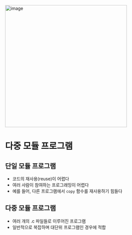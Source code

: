 <img width="395" alt="image" src="https://github.com/Sossoh/SystemPgm/assets/128332587/8485e8f0-bdcf-4000-8233-7cb97a6c6f44">
<br>
 <h1>다중 모듈 프로그램</h1>
    <h2>단일 모듈 프로그램</h2>
    <ul>
        <li>코드의 재사용(reuse)이 어렵다</li>
        <li>여러 사람이 참여하는 프로그래밍이 어렵다</li>
        <li>예를 들어, 다른 프로그램에서 <code>copy</code> 함수를 재사용하기 힘들다</li>
    </ul>
    <h2>다중 모듈 프로그램</h2>
    <ul>
        <li>여러 개의 .c 파일들로 이루어진 프로그램</li>
        <li>일반적으로 복잡하며 대단위 프로그램인 경우에 적합</li>
    </ul>
